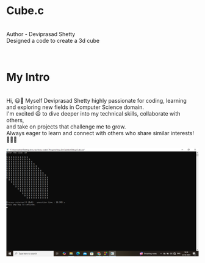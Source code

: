 # Cube.c

<br> Author - Deviprasad Shetty
<br> Designed a code to create a 3d cube 

<br> <b> <h1> My Intro </h1> </b>
<br> Hi, 😃👋 Myself Deviprasad Shetty highly passionate for coding, learning 
<br> and exploring new fields in Computer Science domain. 
<br> I'm excited 😃 to dive deeper into my technical skills, collaborate with others, 
<br> and take on projects that challenge me to grow. 
<br> Always eager to learn and connect with others who share similar interests! 🤗🧑‍💻

![image alt](https://github.com/DeviprasadShetty9833/Cube.c/blob/e28bf9f0e76e3471546a3c87d8c7b3f85e90ec6b/Screenshot%20(107).png)
